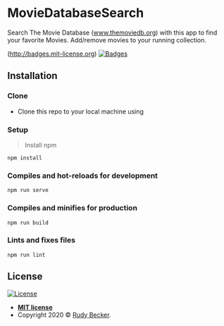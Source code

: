 # MovieDatabaseSearch
Search The Movie Database (www.themoviedb.org) with this app to find your favorite Movies. Add/remove movies to your running collection.  

(http://badges.mit-license.org) [![Badges](http://img.shields.io/:badges-9/9-ff6799.svg?style=flat-square)](https://github.com/badges/badgerbadgerbadger)

## Installation
### Clone
- Clone this repo to your local machine using

### Setup

> Install npm
```shell
npm install
```

### Compiles and hot-reloads for development
```shell
npm run serve
```

### Compiles and minifies for production
```shell
npm run build
```

### Lints and fixes files
```
npm run lint
```

## License

[![License](http://img.shields.io/:license-mit-blue.svg?style=flat-square)](http://badges.mit-license.org)

- **[MIT license](http://opensource.org/licenses/mit-license.php)**
- Copyright 2020 © <a href="http://www.rudybecker.dev" target="_blank">Rudy Becker</a>.
